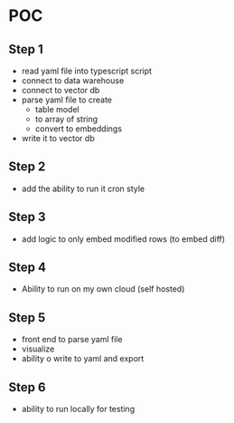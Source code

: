 # POC
## Step 1

- read yaml file into typescript script
- connect to data warehouse
- connect to vector db
- parse yaml file to create
    - table model
    - to array of string
    - convert to embeddings
- write it to vector db

## Step 2

- add the ability to run it cron style

## Step 3

- add logic to only embed modified rows (to embed diff)

## Step 4

- Ability to run on my own cloud (self hosted)

## Step 5

- front end to parse yaml file
- visualize
- ability o write to yaml and export

## Step 6

- ability to run locally for testing